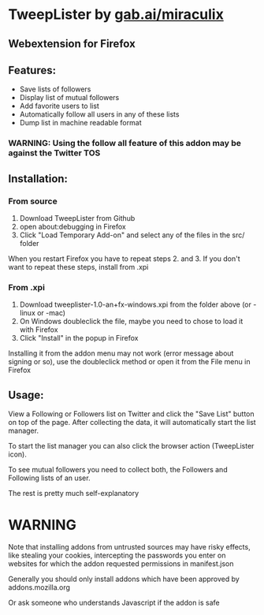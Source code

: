 # TweepLister by [gab.ai/miraculix](https://gab.ai/miraculix)
## Webextension for Firefox


## Features:

* Save lists of followers 
* Display list of mutual followers
* Add favorite users to list
* Automatically follow all users in any of these lists
* Dump list in machine readable format

### WARNING: Using the follow all feature of this addon may be against the Twitter TOS

## Installation:

### From source

1. Download TweepLister from Github
2. open about:debugging in Firefox
3. Click "Load Temporary Add-on" and select any of the files in the src/ folder

When you restart Firefox you have to repeat steps 2. and 3. If you don't want to repeat these steps, install from .xpi

### From .xpi

1. Download tweeplister-1.0-an+fx-windows.xpi from the folder above (or -linux or -mac)
2. On Windows doubleclick the file, maybe you need to chose to load it with Firefox
3. Click "Install" in the popup in Firefox

Installing it from the addon menu may not work (error message about signing or so), use the doubleclick method or open it from the File menu in Firefox

## Usage:

View a Following or Followers list on Twitter and click the "Save List" button on top of the page. After collecting the data, it will automatically start the list manager.

To start the list manager you can also click the browser action (TweepLister icon).

To see mutual followers you need to collect both, the Followers and Following lists of an user.

The rest is pretty much self-explanatory

# WARNING

Note that installing addons from untrusted sources may have risky effects, like stealing your cookies, intercepting the passwords you enter on websites for which the addon requested permissions in manifest.json 

Generally you should only install addons which have been approved by addons.mozilla.org

Or ask someone who understands Javascript if the addon is safe


